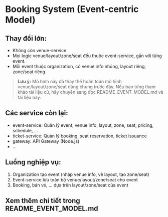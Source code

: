# Booking System (Event-centric Model)

## Thay đổi lớn:

- Không còn venue-service.
- Mọi logic venue/layout/zone/seat đều thuộc event-service, gắn với từng event.
- Mỗi event thuộc organization, có venue info nhúng, layout riêng, zone/seat riêng.

> **Lưu ý:** Mô hình này đã thay thế hoàn toàn mô hình venue/layout/zone/seat dùng chung trước đây. Nếu bạn từng tham khảo tài liệu cũ, hãy chuyển sang đọc README_EVENT_MODEL.md và tài liệu này.

## Các service còn lại:

- event-service: Quản lý event, venue info, layout, zone, seat, pricing, schedule, ...
- ticket-service: Quản lý booking, seat reservation, ticket issuance
- gateway: API Gateway (Node.js)
- ...

## Luồng nghiệp vụ:

1. Organization tạo event (nhập venue info, vẽ layout, tạo zone/seat)
2. Event-service lưu toàn bộ venue/layout/zone/seat cho event
3. Booking, bán vé, ... dựa trên layout/zone/seat của event

## Xem thêm chi tiết trong README_EVENT_MODEL.md
